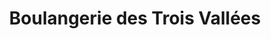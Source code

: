---
title: "Boulangerie des Trois Vallées"
url: /nice/boulangerie-des-trois-vallees/
shop: Bäckerei
---